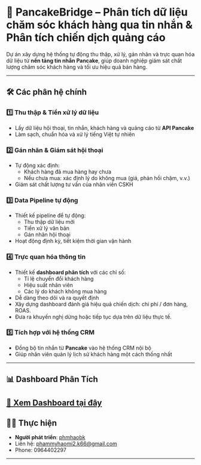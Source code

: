 # 🧠 PancakeBridge – Phân tích dữ liệu chăm sóc khách hàng qua tin nhắn & Phân tích chiến dịch quảng cáo

Dự án xây dựng hệ thống tự động thu thập, xử lý, gán nhãn và trực quan hóa dữ liệu từ **nền tảng tin nhắn Pancake**, giúp doanh nghiệp giám sát chất lượng chăm sóc khách hàng và tối ưu hiệu quả bán hàng.

---

## 🛠️ Các phân hệ chính
### 1️⃣ Thu thập & Tiền xử lý dữ liệu
- Lấy dữ liệu hội thoại, tin nhắn, khách hàng và quảng cáo từ **API Pancake**
- Làm sạch, chuẩn hóa và xử lý tiếng Việt tự nhiên

### 2️⃣ Gán nhãn & Giám sát hội thoại
- Tự động xác định:
  - Khách hàng đã mua hàng hay chưa
  - Nếu chưa mua: xác định lý do không mua (giá, phản hồi chậm, v.v.)
- Giám sát chất lượng tư vấn của nhân viên CSKH

### 3️⃣ Data Pipeline tự động
- Thiết kế pipeline để tự động:
  - Thu thập dữ liệu mới
  - Tiền xử lý văn bản
  - Gán nhãn hội thoại
- Hoạt động định kỳ, tiết kiệm thời gian vận hành

### 4️⃣ Trực quan hóa thông tin
- Thiết kế **dashboard phân tích** với các chỉ số:
  - Tỉ lệ chuyển đổi khách hàng
  - Hiệu suất nhân viên
  - Các lý do khách không mua hàng
- Dễ dàng theo dõi và ra quyết định
- Xây dựng dashboard đánh giá hiệu quả chiến dịch: chi phí / đơn hàng, ROAS.
- Đưa ra khuyến nghị dừng hoặc tiếp tục dựa trên dữ liệu thực tế.

### 5️⃣ Tích hợp với hệ thống CRM
- Đồng bộ tin nhắn từ **Pancake** vào hệ thống CRM nội bộ
- Giúp nhân viên quản lý lịch sử khách hàng một cách thống nhất

---
## 📊 Dashboard Phân Tích

[🔗 Xem Dashboard tại đây](https://app.powerbi.com/view?r=eyJrIjoiYjU2ZDNiNmItZmMyYy00ZTE2LWJkNzUtNDkwZGY3YjNkYWZhIiwidCI6ImE3MmM4NGVmLTAxMjQtNGVlYS1hYTU4LTU5MDBmNTBjODA1OCIsImMiOjEwfQ%3D%3D)
---

## 👨‍💻 Thực hiện

- **Người phát triển**: [phmhaobk](https://github.com/phmhaobk)
- Liên hệ: phammyhaomi2.k66@gmail.com
- Phone: 0964402297

---


